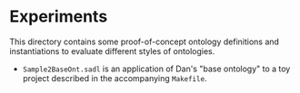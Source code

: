 # Experiments

This directory contains some proof-of-concept ontology definitions and
instantiations to evaluate different styles of ontologies.

- `Sample2BaseOnt.sadl` is an application of Dan's "base ontology" to a toy
  project described in the accompanying `Makefile`.
